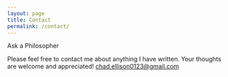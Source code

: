 ```yaml
---
layout: page
title: Contact
permalink: /contact/
---
```

Ask a Philosopher

Please feel free to contact me about anything I have written. Your thoughts are welcome and appreciated!
chad.ellison0123@gmail.com 
